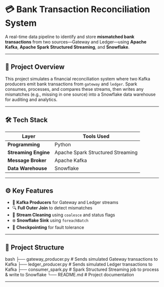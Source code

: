 # 💳 Bank Transaction Reconciliation System

A real-time data pipeline to identify and store **mismatched bank transactions** from two sources—Gateway and Ledger—using **Apache Kafka**, **Apache Spark Structured Streaming**, and **Snowflake**.

---

## 🚀 Project Overview

This project simulates a financial reconciliation system where two Kafka producers emit bank transactions from `gateway` and `ledger`. Spark consumes, processes, and compares these streams, then writes any mismatches (e.g., missing in one source) into a Snowflake data warehouse for auditing and analytics.

---

## 🛠️ Tech Stack

| Layer              | Tools Used                               |
|--------------------|-------------------------------------------|
| **Programming**     | Python                                   |
| **Streaming Engine**| Apache Spark Structured Streaming        |
| **Message Broker**  | Apache Kafka                             |
| **Data Warehouse**  | Snowflake                                | |

---

## ⚙️ Key Features

- 🔄 **Kafka Producers** for Gateway and Ledger streams
- 🔍 **Full Outer Join** to detect mismatches
- 🧼 **Stream Cleaning** using `coalesce` and status flags
- ❄️ **Snowflake Sink** using `foreachBatch`
- 💾 **Checkpointing** for fault tolerance

---

## 📂 Project Structure

bash
├── gateway_producer.py       # Sends simulated Gateway transactions to Kafka
├── ledger_producer.py        # Sends simulated Ledger transactions to Kafka
├── consumer_spark.py         # Spark Structured Streaming job to process & write to Snowflake
└── README.md                 # Project documentation

___



